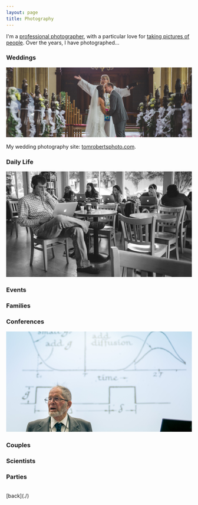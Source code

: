 ```yaml
---
layout: page
title: Photography
---
```


I'm a <u class="dotted_u">professional photographer</u>, with a particular love for <u class="dotted_u">taking pictures of people</u>. Over the years, I have photographed...

### Weddings
![](/assets/images/wedding-photo-1-1600px.jpeg)

My wedding photography site: [tomrobertsphoto.com](https://www.tomrobertsphoto.com).

### Daily Life
![](/assets/images/people-photo-1-1600px.jpeg)

### Events

### Families

### Conferences
![](/assets/images/scientists-photo-1.jpeg)

### Couples

### Scientists

### Parties

<br />
[back](./)

